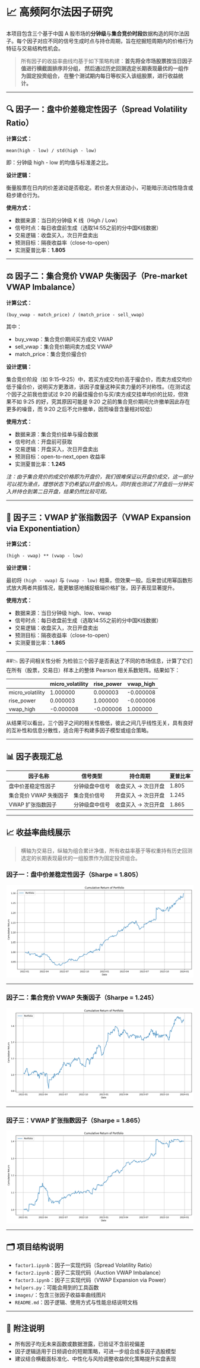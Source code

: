 # 📈 高频阿尔法因子研究

本项目包含三个基于中国 A 股市场的**分钟级**与**集合竞价时段**数据构造的阿尔法因子。每个因子对应不同的信号生成时点与持仓周期，旨在挖掘短周期内的价格行为特征与交易结构性机会。

> 所有因子的收益率曲线均基于如下策略构建：**首先将全市场股票按当日因子值进行横截面排序并分组，
然后通过历史回测选定长期表现最优的一组作为固定投资组合，
在整个测试期内每日等权买入该组股票，进行收益统计。**

---

## 🔍 因子一：盘中价差稳定性因子（Spread Volatility Ratio）

**计算公式：**

```
mean(high - low) / std(high - low)
```

即：分钟级 high - low 的均值与标准差之比。

**设计逻辑：**

衡量股票在日内的价差波动是否稳定。若价差大但波动小，可能暗示流动性隐含或稳步建仓行为。

**使用方式：**

- 数据来源：当日的分钟级 K 线（High / Low）
- 信号时点：每日收盘前生成（选取14:55之前的分中国K线数据）
- 交易逻辑：收盘买入，次日开盘卖出
- 预测目标：隔夜收益率（close-to-open）
- 实测夏普比率：**1.805**

---

## ⚖️ 因子二：集合竞价 VWAP 失衡因子（Pre-market VWAP Imbalance）

**计算公式：**

```
(buy_vwap - match_price) / (match_price - sell_vwap)
```

其中：
- buy_vwap：集合竞价期间买方成交 VWAP
- sell_vwap：集合竞价期间卖方成交 VWAP
- match_price：集合竞价撮合价

**设计逻辑：**

集合竞价阶段（如 9:15–9:25）中，若买方成交均价高于撮合价，而卖方成交均价低于撮合价，说明买方更激进，该因子度量这种买卖力量的不对称性。（在测试这个因子之前我也尝试过 9:20 的最佳撮合价与买/卖方成交挂单均价的比较，但效果不如 9:25 的好，究其原因可能是 9:20 之前的集合竞价期间允许撤单因此存在更多的噪音，而 9:20 之后不允许撤单，因而噪音含量相对较低）

**使用方式：**

- 数据来源：集合竞价挂单与撮合数据
- 信号时点：开盘前可获取
- 交易逻辑：开盘买入，次日开盘卖出 
- 预测目标：open-to-next_open 收益率
- 实测夏普比率：**1.245**

*注：由于集合竞价的成交价格即为开盘价，我们很难保证以开盘价成交，这一部分可以视为滑点，理想状态下仍希望以开盘价购入。同时我也测试了开盘后一分钟买入并持仓到第二日开盘，结果仍然比较可观。*

---

## 🧪 因子三：VWAP 扩张指数因子（VWAP Expansion via Exponentiation）

**计算公式：**

```
(high - vwap) ** (vwap - low)
```

**设计逻辑：**

最初将 `(high - vwap)` 与 `(vwap - low)` 相乘，但效果一般。后来尝试用幂函数形式放大两者共振情况，能更敏感地捕捉极端价格扩张，因子表现显著提升。

**使用方式：**

- 数据来源：当日分钟级 high、low、vwap
- 信号时点：每日收盘前生成（选取14:55之前的分中国K线数据）
- 交易逻辑：收盘买入，次日开盘卖出
- 预测目标：隔夜收益率（close-to-open）
- 实测夏普比率：**1.865**

---

##📉 因子间相关性分析
为检验三个因子是否表达了不同的市场信息，计算了它们在所有（股票，交易日）样本上的整体 Pearson 相关系数矩阵。结果如下：

|                   | micro\_volatility | rise\_power | vwap\_high |
| ----------------- | ----------------- | ----------- | ---------- |
| micro\_volatility | 1.000000          | 0.000003    | -0.000008  |
| rise\_power       | 0.000003          | 1.000000    | -0.000006  |
| vwap\_high        | -0.000008         | -0.000006   | 1.000000   |

从结果可以看出，三个因子之间的相关性极低，彼此之间几乎线性无关，具有良好的互补性和信息分散性，适合用于构建多因子模型或组合策略。

---

## 📊 因子表现汇总

| 因子名称                   | 信号类型       | 持仓周期             | 夏普比率 |
|----------------------------|----------------|----------------------|----------|
| 盘中价差稳定性因子        | 分钟级盘中信号 | 收盘买入 → 次日开盘 | 1.805    |
| 集合竞价 VWAP 失衡因子     | 集合竞价信号   | 开盘买入 → 次日开盘 | 1.245    |
| VWAP 扩张指数因子          | 分钟级盘中信号 | 收盘买入 → 次日开盘 | 1.865    |

---

## 📈 收益率曲线展示

> 横轴为交易日，纵轴为组合累计净值，所有收益率基于等权重持有历史回测选定的长期表现最优的一组股票作为固定投资组合。

### 因子一：盘中价差稳定性因子（Sharpe = 1.805）

![factor1_return](./images/factor1-output.png)

---

### 因子二：集合竞价 VWAP 失衡因子（Sharpe = 1.245）

![factor2_return](./images/factor2-output.png)

---

### 因子三：VWAP 扩张指数因子（Sharpe = 1.865）

![factor3_return](./images/factor3-output.png)

---

## 🗂️ 项目结构说明

- `factor1.ipynb`：因子一实现代码（Spread Volatility Ratio）
- `factor2.ipynb`：因子二实现代码（Auction VWAP Imbalance）
- `factor3.ipynb`：因子三实现代码（VWAP Expansion via Power）
- `helpers.py`：可能会用到的工具函数
- `images/`：包含三张因子收益率曲线图片
- `README.md`：因子逻辑、使用方式与性能总结说明文档

---

## 📌 附注说明

- 所有因子均无未来函数或数据泄露，已验证不含前视偏差
- 因子逻辑适用于日频调仓的短期策略，可进一步组合成多因子选股模型
- 建议结合横截面标准化、中性化与风险调整收益优化策略提升实盘表现
